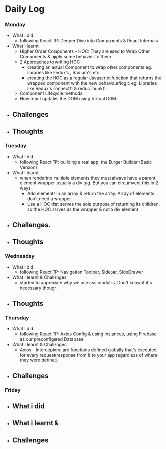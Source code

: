 # Daily Log

### Monday
- What i did
  - following React TP: Deeper Dive into Components & React Internals
- What i learnt
  - Higher Order Components - HOC: They are used to Wrap Other Components & apply some behavior to them 
  - 2 Approaches to writing HOC
    - creating an actual Component to wrap other components eg. libraries like Redux’s <Provider/>, Radium's <StyleRoot /> etc
    - creating the HOC as a regular Javascript function that returns the wrapped component with the new behaviour/logic eg. Libraries like Redux's connect() & reducThunk()
  - Component Lifecycle methods
  - How react updates the DOM using Virtual DOM.
- Challenges
  -  
- Thoughts
  - 

### Tuesday
- What i did
  - following React TP: building a real app: the Burger Builder (Basic Version)
- What i learnt
  - when rendering multiple elements they must always have a parent element wrapper, usually a div tag. But you can circumvent this in 2 ways
    - Add elements in an array & return the array. Array of elements don’t need a wrapper.
    - Use a HOC that serves the sole purpose of returning its children. so the HOC serves as the wrapper & not a div element
- Challenges.
  - 
- Thoughts
  - 
### Wednesday
- What i did
  - following React TP: Navigation Toolbar, Sidebar, SideDrawer
- What I learnt & Challenges
  - started to appreciate why we use css modules. Don't know if it's necessary though
- Thoughts
  - 

### Thursday
- What i did
  - following React TP: Axios Config & using Instances, using Firebase as our preconfigured Database
- What I learnt & Challenges
  - Axios - Interceptors: are functions defined globally that's executed for every request/response from & to your app regardless of where they were defined.
- Challenges
  - 
 
  
### Friday
- What i did
  - 
- What i learnt & 
  - 
- Challenges
  - 
 
  
 
